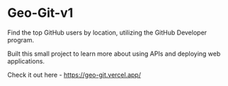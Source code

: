 # Geo-Git-v1
Find the top GitHub users by location, utilizing the GitHub Developer program.

Built this small project to learn more about using APIs and deploying web applications.

Check it out here - https://geo-git.vercel.app/
